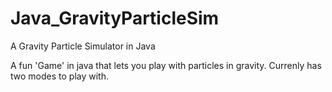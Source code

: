 # Java_GravityParticleSim
A Gravity Particle Simulator in Java

A fun 'Game' in java that lets you play with particles in gravity.
Currenly has two modes to play with.
